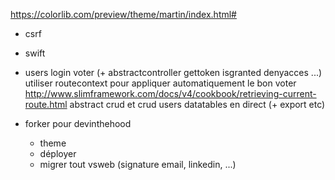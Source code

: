 https://colorlib.com/preview/theme/martin/index.html#

- csrf
- swift
- users 
    login
    voter (+ abstractcontroller gettoken isgranted denyacces ...) 
        utiliser routecontext pour appliquer automatiquement le bon voter
            http://www.slimframework.com/docs/v4/cookbook/retrieving-current-route.html
    abstract crud et crud users
    datatables en direct (+ export etc)

- forker pour devinthehood
    + theme
    + déployer
    + migrer tout vsweb (signature email, linkedin, ...)